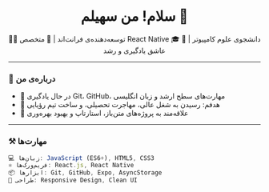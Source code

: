 <h1 align="center">سلام! من سهیلم 👋</h1>

<p align="center">
🧑‍💻 توسعه‌دهنده‌ی فرانت‌اند | 📱 متخصص React Native  
🎓 دانشجوی علوم کامپیوتر | 🚀 عاشق یادگیری و رشد  
</p>

---

### 🧠 درباره‌ی من
- 🌱 در حال یادگیری Git، GitHub، مهارت‌های سطح ارشد و زبان انگلیسی  
- 🎯 هدفم: رسیدن به شغل عالی، مهاجرت تحصیلی، و ساخت تیم رؤیایی  
- 🔭 علاقه‌مند به پروژه‌های متن‌باز، استارتاپ و بهبود بهره‌وری  

---

### ⚒️ مهارت‌ها
```js
💻 زبان‌ها: JavaScript (ES6+), HTML5, CSS3  
⚛️ فریم‌ورک‌ها: React.js, React Native  
📦 ابزارها: Git, GitHub, Expo, AsyncStorage  
🎨 طراحی: Responsive Design, Clean UI  
